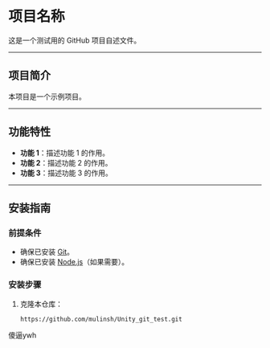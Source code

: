 # 项目名称

这是一个测试用的 GitHub 项目自述文件。

---

## 项目简介

本项目是一个示例项目。

---

## 功能特性

- **功能 1**：描述功能 1 的作用。
- **功能 2**：描述功能 2 的作用。
- **功能 3**：描述功能 3 的作用。

---

## 安装指南

### 前提条件

- 确保已安装 [Git](https://git-scm.com/)。
- 确保已安装 [Node.js](https://nodejs.org/)（如果需要）。

### 安装步骤

1. 克隆本仓库：
   ```bash
   https://github.com/mulinsh/Unity_git_test.git

傻逼ywh
